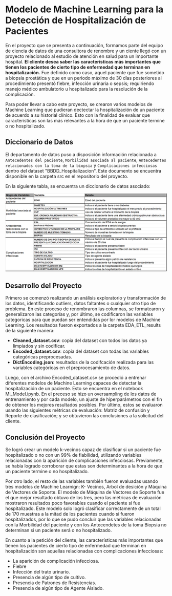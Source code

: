 # Modelo de Machine Learning para la Detección de Hospitalización de Pacientes

En el proyecto que se presenta a continuación, formamos parte del equipo de ciencia de datos de una consultora de renombre y un ciente llegó con un proyecto relacionado al estudio de atención en salud para un importante hospital. **El cliente desea saber las características más importantes que tienen los pacientes de cierto tipo de enfermedad que terminan en hospitalización.** Fue definido como caso, aquel paciente que fue sometido a biopsia prostática y que en un periodo máximo de 30 días posteriores al procedimiento presentó fiebre, infección urinaria o sepsis; requiriendo manejo médico ambulatorio u hospitalizado para la resolución de la complicación.

Para poder llevar a cabo este proyecto, se crearon varios modelos de Machine Learning que pudieran dectectar la hospitalización de un paciente de acuerdo a su historial clínico. Esto con la finalidad de evaluar que características son las más relevantes a la hora de que un paciente termine o no hospitalizado.

## Diccionario de Datos

El departamento de datos puso a disposición información relacionada a `Antecedentes del paciente`, `Morbilidad asociada al paciente`, `Antecedentes relacionados con la toma de la biopsia` y `Complicaciones infecciosas` dentro del dataset "BBDD_Hospitalizacion". Este documento se encuentra disponible en la carpeta src en el repositorio del proyecto.

En la siguiente tabla, se encuentra un diccionario de datos asociado:

![image](./src/data_dict.png)

## Desarrollo del Proyecto

Primero se comenzó realizando un análisis exploratorio y transformación de los datos, identificando outliers, datos faltantes o cualquier otro tipo de problema. En este proceso de renombraron las columnas, se formatearon y generalizaron las categorías y, por último, se codificaron las variables categoricas para que puedan ser entendidas por lor modelos de Machine Learning. Los resultados fueron exportados a la carpeta EDA_ETL_results de la siguiente manera:

- **Cleaned_dataset.csv**: copia del dataset con todos los datos ya limpiados y sin codificar.
- **Encoded_dataset.csv**: copia del dataset con todas las variables categóricas preprocesadas.
- **DictEncoding.json**: resultados de la codifcación realizada para las variables categóricas en el preprocesamiento de datos.

Luego, con el archivo Encoded_dataset.csv se procedió a entrenar diferentes modelos de Machine Learning capaces de detectar la hospitalización de un paciente. Esto se encuentra en el notebook Ml_Model.ipynb. En el preceso se hizo un oversampling de los datos de entrenamiento y por cada modelo, un ajuste de hiperparámetros con el fin de obtener los mejores resultados posibles. Por último, estos se evaluaron usando las siguientes métricas de evaluación: Matriz de confusión y Reporte de clasificación; y se obtuvieron las conclusiones a la solicitud del cliente.

## Conclusión del Proyecto

Se logró crear un modelo k-vecinos capaz de clasificar si un paciente fue hospitalizado o no con un 99% de fiabilidad, utilizando variables relacionadas con la aparición de complicaciones infecciosas. Previamente, se había logrado corroborar que estas son determinantes a la hora de que un paciente termine o no hospitalizado.

Por otro lado, el resto de las variables también fueron evaluadas usando tres modelos de Machine Learnign: K- Vecinos, Arbol de desición y Máquina de Vectores de Soporte. El modelo de Máquina de Vectores de Soporte fue el que mejor resultado obtuvo de los tres, pero las métricas de evaluación mostraron resultados poco favorables cuando el paciente si fue hospitalizado. Este modelo solo logró clasificar correctamente de un total de 170 muestras a la mitad de los pacientes cuando si fueron hospitalizados, por lo que se pudo concluir que las variables relacionadas con la Morbilidad del paciente y con los Antecendetes de la toma Biopsia no determinan si un paciente será o no hospitalizado.

En cuanto a la petición del cliente, las características más importantes que tienen los pacientes de cierto tipo de enfermedad que terminan en hospitalización son aquellas relacionadas con complicaciones infecciosas:

- La aparición de complicación infecciosa.
- Fiebre
- Infección del trato urinario.
- Presencia de algún tipo de cultivo.
- Presencia de Patrones de Resistencias.
- Presencia de algún tipo de Agente Aislado.
